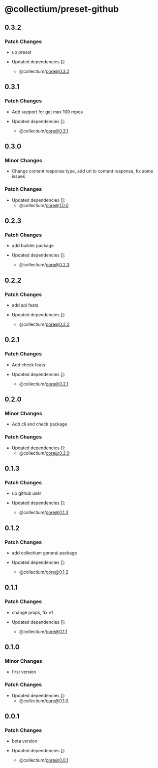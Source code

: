 # @collectium/preset-github

## 0.3.2

### Patch Changes

- up preset

- Updated dependencies []:
  - @collectium/core@0.3.2

## 0.3.1

### Patch Changes

- Add support for get max 100 repos

- Updated dependencies []:
  - @collectium/core@0.3.1

## 0.3.0

### Minor Changes

- Change content response type, add url to content response, fix some issues

### Patch Changes

- Updated dependencies []:
  - @collectium/core@1.0.0

## 0.2.3

### Patch Changes

- add builder package

- Updated dependencies []:
  - @collectium/core@0.2.3

## 0.2.2

### Patch Changes

- add api feats

- Updated dependencies []:
  - @collectium/core@0.2.2

## 0.2.1

### Patch Changes

- Add check feats

- Updated dependencies []:
  - @collectium/core@0.2.1

## 0.2.0

### Minor Changes

- Add cli and check package

### Patch Changes

- Updated dependencies []:
  - @collectium/core@0.2.0

## 0.1.3

### Patch Changes

- up github user

- Updated dependencies []:
  - @collectium/core@0.1.3

## 0.1.2

### Patch Changes

- add collectium general package

- Updated dependencies []:
  - @collectium/core@0.1.2

## 0.1.1

### Patch Changes

- change props, fix v1

- Updated dependencies []:
  - @collectium/core@0.1.1

## 0.1.0

### Minor Changes

- first version

### Patch Changes

- Updated dependencies []:
  - @collectium/core@0.1.0

## 0.0.1

### Patch Changes

- beta version

- Updated dependencies []:
  - @collectium/core@0.0.1
